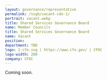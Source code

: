 ```yaml
---
layout: governance/representative
permalink: /ssgb/vacant-cdo-1/
portrait: vacant.webp
title: Shared Services Governance Board
name: Member Councils
title: Shared Services Governance Board
name: Vacant
position: 
department: TBD
logo: 1-cfo.svg | https://www.cfo.gov/ | CFOC
logo-width: 200
company: CFOC
---
```


Coming soon.
